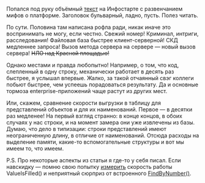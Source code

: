 ﻿Попался под руку объёмный [текст](https://infostart.ru/1c/articles/2434171/) на Инфостарте с развенчанием мифов о платформе. Заголовок бульварный, ладно, пусть. Полез читать.

По сути. Половина там написана рофла ради, никак иначе это воспринимать не могу, если честно. Свежий номер! Криминал, интриги, расследования! Файловая база быстрее клиент-серверной! СКД медленнее запроса! Вызов метода сервера на сервере — новый вызов сервера! <s>НЛО над Красной площадью!</s>

Однако местами и правда любопытно! Например, о том, что код, слепленный в одну строку, механически работает в десять раз быстрее, я услышал впервые. Жалко, за такой отчаянный свэг коллеги побьют быстрее, чем успеешь порадоваться результату. Да и основные тормоза enterprise-приложений чаще растут из других мест.

Или, скажем, сравнение скорости выгрузки в таблицу для представлений объектов и для их наименований. Первое — в десятки раз медленее! На первый взгляд странно: в конце концов, в обоих случаях у нас строки, и на момент замера они уже извлечены из базы. Думаю, что дело в типизации: строки представлений имеют неограниченную длину, в отличие от наименований. Отсюда расходы на выделение памяти, какие-то вспомогательные структуры и вот мы имеем то, что имеем.
    
P.S. Про некоторые аспекты из статьи я где-то у себя писал. Если навскидку — помню свою попытку [измерить](/notes/is-ref-empty) скорость работы ValueIsFilled() и неприятный сюрприз от встроенного [FindByNumber()](/notes/method-with-surprise).
